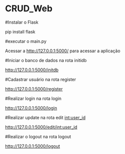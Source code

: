 # CRUD_Web
#Instalar o Flask

pip install flask

#executar o main.py

Acessar a http://127.0.0.1:5000/ para acessar a aplicação

#Iniciar o banco de dados na rota initidb

http://127.0.0.1:5000/initdb

#Cadastrar usuário na rota register

http://127.0.0.1:5000/register

#Realizar login na rota login

http://127.0.0.1:5000/login

#Realizar update na rota edit <int:user_id>

http://127.0.0.1:5000/edit/<int:user_id>

#Realizar o logout na rota logout

http://127.0.0.1:5000/logout



